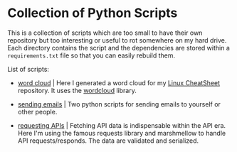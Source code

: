 # Collection of Python Scripts

This is a collection of scripts which are too small to have their own repository but too interesting or useful to rot somewhere on my hard drive. Each directory contains the script and the dependencies are stored within a `requirements.txt` file so that you can easily rebuild them.

List of scripts:

- [word cloud](wordcloud) | Here I generated a word cloud for my [Linux CheatSheet](https://github.com/NiklasTiede/CheatSheet-Linux) repository. It uses the [wordcloud](https://github.com/amueller/word_cloud) library.

- [sending emails](sending_emails) | Two python scripts for sending emails to yourself or other people.

- [requesting APIs](requesting_apis) | Fetching API data is indispensable within the API era. Here I'm using the famous requests library and marshmellow to handle API requests/responds. The data are validated and serialized.
